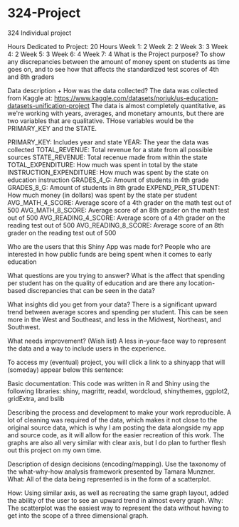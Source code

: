# 324-Project
324 Individual project

Hours Dedicated to Project: 20 Hours
Week 1: 2
Week 2: 2
Week 3: 3
Week 4: 2
Week 5: 3
Week 6: 4
Week 7: 4
What is the Project purpose?
To show any discrepancies between the amount of money spent on students as time goes on, and to see how that affects the standardized test scores of 4th and 8th graders

Data description + How was the data collected?
The data was collected from Kaggle at: https://www.kaggle.com/datasets/noriuk/us-education-datasets-unification-project
The data is almost completely quantitative, as we're working with years, averages, and monetary amounts, but there are two variables that are qualitative. THose variables would be the PRIMARY_KEY and the STATE.

PRIMARY_KEY: Includes year and state
YEAR: The year the data was collected
TOTAL_REVENUE: Total revenue for a state from all possible sources
STATE_REVENUE: Total recenue made from within the state
TOTAL_EXPENDITURE: How much was spent in total by the state
INSTRUCTION_EXPENDITURE: How much was spent by the state on education instruction
GRADES_4_G: Amount of students in 4th grade
GRADES_8_G: Amount of students in 8th grade
EXPEND_PER_STUDENT: How much money (in dollars) was spent by the state per student
AVG_MATH_4_SCORE: Average score of a 4th grader on the math test out of 500
AVG_MATH_8_SCORE: Average score of an 8th grader on the math test out of 500
AVG_READING_4_SCORE: Average score of a 4th grader on the reading test out of 500
AVG_READING_8_SCORE: Average score of an 8th grader on the reading test out of 500

Who are the users that this Shiny App was made for?
People who are interested in how public funds are being spent when it comes to early education

What questions are you trying to answer?
What is the affect that spending per student has on the quality of education and are there any location-based discrepancies that can be seen in the data?

What insights did you get from your data?
There is a significant upward trend between average scores and spending per student. This can be seen more in the West and Southeast, and less in the Midwest, Northeast, and Southwest. 

What needs improvement? (Wish list)
A less in-your-face way to represent the data and a way to include users in the experience.

To access my (eventual) project, you will click a link to a shinyapp that will (someday) appear below this sentence:


Basic documentation:
This code was written in R and Shiny using the following libraries: 
shiny, magrittr, readxl, wordcloud, shinythemes, ggplot2, gridExtra, and bslib

Describing the process and development to make your work reproducible.
A lot of cleaning was required of the data, which makes it not close to the original source data, which is why I am posting the data alongside my app and source code, as it will allow for the easier recreation of this work. The graphs are also all very similar with clear axis, but I do plan to further flesh out this project on my own time.

Description of design decisions (encoding/mapping). Use the taxonomy of the what-why-how analysis framework presented by Tamara Munzner.
What: All of the data being represented is in the form of a scatterplot. 

How: Using similar axis, as well as recreating the same graph layout, added the ability of the user to see an upward trend in almost every graph.
Why: The scatterplot was the easiest way to represent the data without having to get into the scope of a three dimensional graph.
